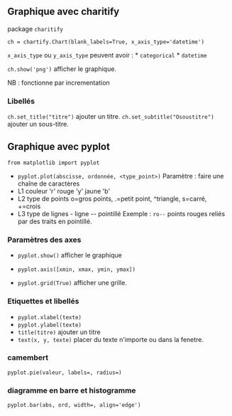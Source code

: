 ## Graphique avec charitify

package `charitify`

```
ch = chartify.Chart(blank_labels=True, x_axis_type='datetime')
```
`x_axis_type` ou `y_axis_type` peuvent avoir :
	* `categorical`
	* `datetime`

`ch.show('png')` afficher le graphique.

NB : fonctionne par incrementation

### Libellés

`ch.set_title("titre")` ajouter un titre.
`ch.set_subtitle("Osoustitre")` ajouter un sous-titre.

## Graphique avec pyplot

`from matplotlib import pyplot`

* `pyplot.plot(abscisse, ordonnée, <type_point>)`
Paramètre : faire une chaîne de caractères 
 * L1 couleur 'r' rouge 'y' jaune 'b'
 * L2 type de points o=gros points, .=petit point, ^triangle, s=carré, +=crois
 * L3 type de lignes  - ligne -- pointillé 
Exemple : `ro--` points rouges reliés par des traits en pointillé.

### Paramètres des axes

* `pyplot.show()` afficher le graphique
* `pyplot.axis([xmin, xmax, ymin, ymax])`

* `pyplot.grid(True)` afficher une grille.

### Etiquettes et libellés

* `pyplot.xlabel(texte)` 
* `pyplot.ylabel(texte)`
* `title(titre)` ajouter un titre
* `text(x, y, texte)` placer du texte n'importe ou dans la fenetre.

### camembert 

`pyplot.pie(valeur, labels=, radius=)`

### diagramme en barre et histogramme

`pyplot.bar(abs, ord, width=, align='edge')`

